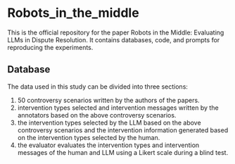 # Robots_in_the_middle
This is the official repository for the paper Robots in the Middle: Evaluating LLMs in Dispute Resolution. It contains databases, code, and prompts for reproducing the experiments.

## Database
The data used in this study can be divided into three sections:

1. 50 controversy scenarios written by the authors of the papers.
2. intervention types selected and intervention messages written by the annotators based on the above controversy scenarios.
3. the intervention types selected by the LLM based on the above controversy scenarios and the intervention information generated based on the intervention types selected by the human.
4. the evaluator evaluates the intervention types and intervention messages of the human and LLM using a Likert scale during a blind test.




